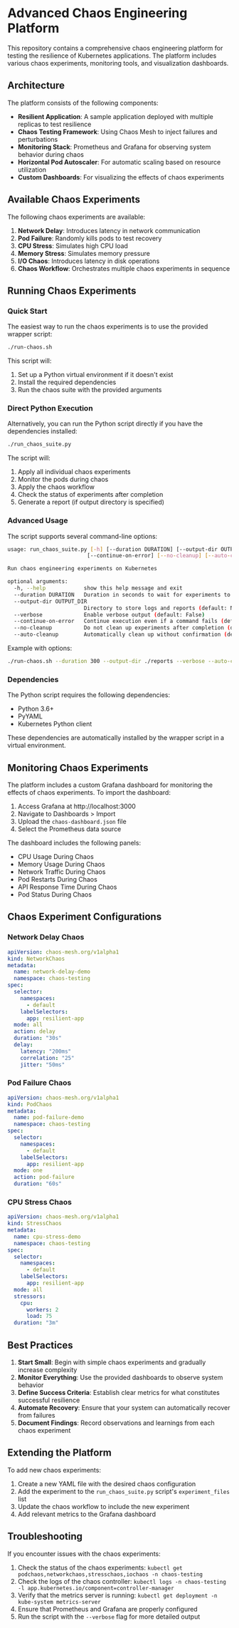 # Advanced Chaos Engineering Platform

This repository contains a comprehensive chaos engineering platform for testing the resilience of Kubernetes applications. The platform includes various chaos experiments, monitoring tools, and visualization dashboards.

## Architecture

The platform consists of the following components:

- **Resilient Application**: A sample application deployed with multiple replicas to test resilience
- **Chaos Testing Framework**: Using Chaos Mesh to inject failures and perturbations
- **Monitoring Stack**: Prometheus and Grafana for observing system behavior during chaos
- **Horizontal Pod Autoscaler**: For automatic scaling based on resource utilization
- **Custom Dashboards**: For visualizing the effects of chaos experiments

## Available Chaos Experiments

The following chaos experiments are available:

1. **Network Delay**: Introduces latency in network communication
2. **Pod Failure**: Randomly kills pods to test recovery
3. **CPU Stress**: Simulates high CPU load
4. **Memory Stress**: Simulates memory pressure
5. **I/O Chaos**: Introduces latency in disk operations
6. **Chaos Workflow**: Orchestrates multiple chaos experiments in sequence

## Running Chaos Experiments

### Quick Start

The easiest way to run the chaos experiments is to use the provided wrapper script:

```bash
./run-chaos.sh
```

This script will:
1. Set up a Python virtual environment if it doesn't exist
2. Install the required dependencies
3. Run the chaos suite with the provided arguments

### Direct Python Execution

Alternatively, you can run the Python script directly if you have the dependencies installed:

```bash
./run_chaos_suite.py
```

The script will:
1. Apply all individual chaos experiments
2. Monitor the pods during chaos
3. Apply the chaos workflow
4. Check the status of experiments after completion
5. Generate a report (if output directory is specified)

### Advanced Usage

The script supports several command-line options:

```bash
usage: run_chaos_suite.py [-h] [--duration DURATION] [--output-dir OUTPUT_DIR] [--verbose]
                         [--continue-on-error] [--no-cleanup] [--auto-cleanup]

Run chaos engineering experiments on Kubernetes

optional arguments:
  -h, --help            show this help message and exit
  --duration DURATION   Duration in seconds to wait for experiments to complete (default: 240)
  --output-dir OUTPUT_DIR
                        Directory to store logs and reports (default: None)
  --verbose             Enable verbose output (default: False)
  --continue-on-error   Continue execution even if a command fails (default: False)
  --no-cleanup          Do not clean up experiments after completion (default: False)
  --auto-cleanup        Automatically clean up without confirmation (default: False)
```

Example with options:

```bash
./run-chaos.sh --duration 300 --output-dir ./reports --verbose --auto-cleanup
```

### Dependencies

The Python script requires the following dependencies:
- Python 3.6+
- PyYAML
- Kubernetes Python client

These dependencies are automatically installed by the wrapper script in a virtual environment.

## Monitoring Chaos Experiments

The platform includes a custom Grafana dashboard for monitoring the effects of chaos experiments. To import the dashboard:

1. Access Grafana at http://localhost:3000
2. Navigate to Dashboards > Import
3. Upload the `chaos-dashboard.json` file
4. Select the Prometheus data source

The dashboard includes the following panels:
- CPU Usage During Chaos
- Memory Usage During Chaos
- Network Traffic During Chaos
- Pod Restarts During Chaos
- API Response Time During Chaos
- Pod Status During Chaos

## Chaos Experiment Configurations

### Network Delay Chaos

```yaml
apiVersion: chaos-mesh.org/v1alpha1
kind: NetworkChaos
metadata:
  name: network-delay-demo
  namespace: chaos-testing
spec:
  selector:
    namespaces:
      - default
    labelSelectors:
      app: resilient-app
  mode: all
  action: delay
  duration: "30s"
  delay:
    latency: "200ms"
    correlation: "25"
    jitter: "50ms"
```

### Pod Failure Chaos

```yaml
apiVersion: chaos-mesh.org/v1alpha1
kind: PodChaos
metadata:
  name: pod-failure-demo
  namespace: chaos-testing
spec:
  selector:
    namespaces:
      - default
    labelSelectors:
      app: resilient-app
  mode: one
  action: pod-failure
  duration: "60s"
```

### CPU Stress Chaos

```yaml
apiVersion: chaos-mesh.org/v1alpha1
kind: StressChaos
metadata:
  name: cpu-stress-demo
  namespace: chaos-testing
spec:
  selector:
    namespaces:
      - default
    labelSelectors:
      app: resilient-app
  mode: all
  stressors:
    cpu:
      workers: 2
      load: 75
  duration: "3m"
```

## Best Practices

1. **Start Small**: Begin with simple chaos experiments and gradually increase complexity
2. **Monitor Everything**: Use the provided dashboards to observe system behavior
3. **Define Success Criteria**: Establish clear metrics for what constitutes successful resilience
4. **Automate Recovery**: Ensure that your system can automatically recover from failures
5. **Document Findings**: Record observations and learnings from each chaos experiment

## Extending the Platform

To add new chaos experiments:

1. Create a new YAML file with the desired chaos configuration
2. Add the experiment to the `run_chaos_suite.py` script's `experiment_files` list
3. Update the chaos workflow to include the new experiment
4. Add relevant metrics to the Grafana dashboard

## Troubleshooting

If you encounter issues with the chaos experiments:

1. Check the status of the chaos experiments: `kubectl get podchaos,networkchaos,stresschaos,iochaos -n chaos-testing`
2. Check the logs of the chaos controller: `kubectl logs -n chaos-testing -l app.kubernetes.io/component=controller-manager`
3. Verify that the metrics server is running: `kubectl get deployment -n kube-system metrics-server`
4. Ensure that Prometheus and Grafana are properly configured
5. Run the script with the `--verbose` flag for more detailed output 